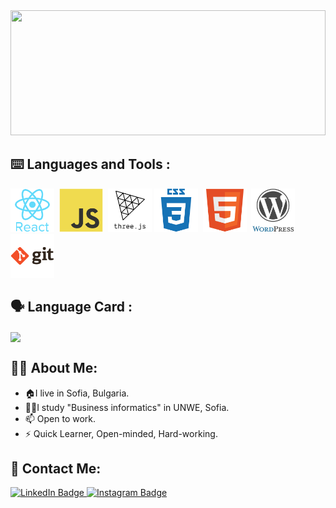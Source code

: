 <div id="header" align="center">
  <img src="https://media.giphy.com/media/kyrJ19nyVQHyE/giphy.gif" width=100% height=200px/>
</div>


## ⌨️ Languages and Tools :
<div id="test" align="left">
  <img src="https://github.com/devicons/devicon/blob/master/icons/react/react-original-wordmark.svg" title="React" alt="React" width="70" height="70"/>&nbsp;  
  <img src="https://github.com/devicons/devicon/blob/master/icons/javascript/javascript-original.svg" title="JavaScript" alt="JavaScript" width="70" height="70"/>&nbsp;
  <img src="https://github.com/devicons/devicon/blob/master/icons/threejs/threejs-original-wordmark.svg" title="Git" **alt="Git" width="70" height="70"/>
  <img src="https://github.com/devicons/devicon/blob/master/icons/css3/css3-plain-wordmark.svg"  title="CSS3" alt="CSS" width="70" height="70"/>&nbsp;
  <img src="https://github.com/devicons/devicon/blob/master/icons/html5/html5-original.svg" title="HTML5" alt="HTML" width="70" height="70"/>&nbsp;
  <img src="https://github.com/devicons/devicon/blob/master/icons/wordpress/wordpress-original.svg" title="Git" **alt="Git" width="70" height="70"/>
  <img src="https://github.com/devicons/devicon/blob/master/icons/git/git-original-wordmark.svg" title="Git" **alt="Git" width="70" height="70"/>
</div>

## 🗣️ Language Card :
<a href="https://github.com/anuraghazra/github-readme-stats">
  <img align="center" src="https://github-readme-stats.vercel.app/api/top-langs/?username=TheHero9&repo=github-readme-stats&layout=compact&theme=dark&border_radius=20"/>
</a>

<!-- <a href="https://github.com/anuraghazra/github-readme-stats">
  <img align="center" src="https://github-readme-stats.vercel.app/api/pin/?username=TheHero9&repo=ThreeJsReactFiber&layout=compact&theme=dracula&border_radius=20" />
</a> -->



## 🙍‍♂️ About Me:
- 🏠I live in Sofia, Bulgaria.
- 👨‍🎓I study "Business informatics" in UNWE, Sofia.
- 📫 Open to work.
- ⚡ Quick Learner, Open-minded, Hard-working.

## 💌 Contact Me:
<div id="badges">
  <a href="https://www.linkedin.com/in/demetrios-vlassis/">
    <img src="https://img.shields.io/badge/LinkedIn-blue?style=for-the-badge&logo=linkedin&logoColor=white" width=200px alt="LinkedIn Badge"/>
  </a>

 
  <a href="https://www.instagram.com/dimi.v.9/">
    <img src="https://img.shields.io/badge/Instagram-purple?style=for-the-badge&logo=instagram&logoColor=white" width=220px alt="Instagram Badge"/>
  </a>
</div>

